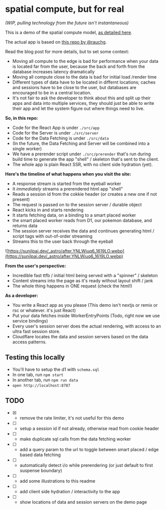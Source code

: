 # spatial compute, but for real

_(WIP, pulling technology from the future isn't instantaneous)_

This is a demo of the spatial compute model, [as detailed here](https://sunilpai.dev/posts/spatial-compute/).

The actual app is based on [this repo by @rauchg](https://github.com/rauchg/how-is-this-not-illegal/).

Read the blog post for more details, but to set some context:

- Moving all compute to the edge is bad for performance when your data is located far from the user, because the back and forth from the database increases latency dramatically
- Moving all compute close to the data is bad for initial load /render time
- Different types of data have to be located in differnt locations; caches and sessions have to be close to the user, but databases are encouraged to be in a central location.
- It's not fair to ask the developer to think about this and split up their apps and data into multiple services, they should just be able to write their app and let the system figure out where things need to live.

**So, in this repo:**

- Code for the React App is under `./src/app`
- Code for the Server is under `./src/server`
- Code for the Data Fetching is under `./src/data`
- (In the future, the Data Fetching and Server will be combined into a single worker)
- We have a prerender script under `./src/prerender` that's run during build time to generate the app "shell" / skeleton that's sent to the client.
- The whole app is plain React SSR, with no client side hydration (yet).

**Here's the timeline of what happens when you visit the site:**

- A response stream is started from the eyeball worker
- It _immediately_ streams a prerendered html app "shell"
- Reads a session id from the cokkie header (or creates a new one if not present)
- The request is passed on to the session server / durable object
- React kicks in and starts rendering
- It starts fetching data, on a binding to a smart placed worker
- the smart placed worker reads from D1, our pokemon database, and returns data
- The session server receives the data and continues generating html / script tags with out-of-order streaming
- Streams this to the user back through the eyeball

![https://sunilpai.dev/_astro/after.YNLWiuq6_1619LO.webp](https://sunilpai.dev/_astro/after.YNLWiuq6_1619LO.webp)

**From the user's perspective:**

- Incredible fast ttfb / initial html being served with a "spinner" / skeleton
- Content streams into the page as it's ready without layout shift / jank
- The whole thing happens in ONE request (check the html!)

**As a developer:**

- You write a React app as you please (This demo isn't nextjs or remix or rsc or whatever. it's just React)
- Put your data fetches inside WorkerEntryPoints (Todo, right now we use service bindings)
- Every user's session server does the actual rendering, with access to an ultra fast session store.
- Cloudflare locates the data and session servers based on the data access patterns.

## Testing this locally

- You'll have to setup the d1 with `schema.sql`
- In one tab, run `npm start`
- In another tab, run `npm run data`
- `open http://localhost:8787`

## TODO

- [x] - remove the rate limiter, it's not useful for this demo
- [ ] - setup a session id if not already, otherwise read from cookie header
- [ ] - make duplicate sql calls from the data fetching worker
- [ ] - add a query param to the url to toggle between smart placed / edge based data fetching
- [ ] - automatically detect i/o while prerendering (or just default to first suspense boundary)
- [ ] - add some illustrations to this readme
- [ ] - add client side hydration / interactivity to the app
- [ ] - show locations of data and session servers on the demo page
